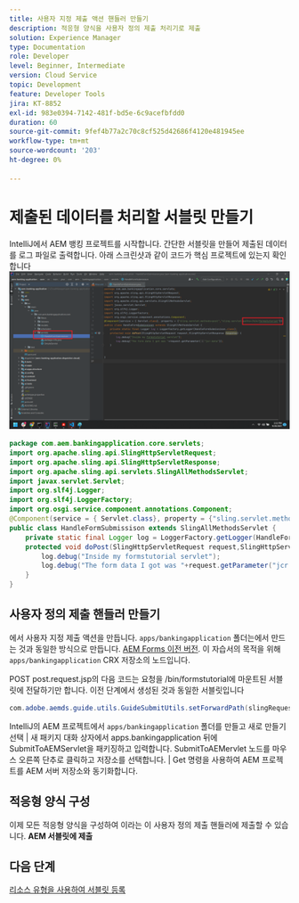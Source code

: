 ```yaml
---
title: 사용자 지정 제출 액션 핸들러 만들기
description: 적응형 양식을 사용자 정의 제출 처리기로 제출
solution: Experience Manager
type: Documentation
role: Developer
level: Beginner, Intermediate
version: Cloud Service
topic: Development
feature: Developer Tools
jira: KT-8852
exl-id: 983e0394-7142-481f-bd5e-6c9acefbfdd0
duration: 60
source-git-commit: 9fef4b77a2c70c8cf525d42686f4120e481945ee
workflow-type: tm+mt
source-wordcount: '203'
ht-degree: 0%

---
```


# 제출된 데이터를 처리할 서블릿 만들기

IntelliJ에서 AEM 뱅킹 프로젝트를 시작합니다.
간단한 서블릿을 만들어 제출된 데이터를 로그 파일로 출력합니다. 아래 스크린샷과 같이 코드가 핵심 프로젝트에 있는지 확인합니다
![create-servlet](assets/create-servlet.png)

```java
package com.aem.bankingapplication.core.servlets;
import org.apache.sling.api.SlingHttpServletRequest;
import org.apache.sling.api.SlingHttpServletResponse;
import org.apache.sling.api.servlets.SlingAllMethodsServlet;
import javax.servlet.Servlet;
import org.slf4j.Logger;
import org.slf4j.LoggerFactory;
import org.osgi.service.component.annotations.Component;
@Component(service = { Servlet.class}, property = {"sling.servlet.methods=post","sling.servlet.paths=/bin/formstutorial"})
public class HandleFormSubmissison extends SlingAllMethodsServlet {
    private static final Logger log = LoggerFactory.getLogger(HandleFormSubmissison.class);
    protected void doPost(SlingHttpServletRequest request,SlingHttpServletResponse response) {
        log.debug("Inside my formstutorial servlet");
        log.debug("The form data I got was "+request.getParameter("jcr:data"));
    }
}
```

## 사용자 정의 제출 핸들러 만들기

에서 사용자 지정 제출 액션을 만듭니다. `apps/bankingapplication` 폴더는에서 만드는 것과 동일한 방식으로 만듭니다. [AEM Forms 이전 버전](https://experienceleague.adobe.com/docs/experience-manager-learn/forms/adaptive-forms/custom-submit-aem-forms-article.html?lang=en). 이 자습서의 목적을 위해 `apps/bankingapplication` CRX 저장소의 노드입니다.

POST post.request.jsp의 다음 코드는 요청을 /bin/formstutorial에 마운트된 서블릿에 전달하기만 합니다. 이전 단계에서 생성된 것과 동일한 서블릿입니다

```java
com.adobe.aemds.guide.utils.GuideSubmitUtils.setForwardPath(slingRequest,"/bin/formstutorial",null,null);
```

IntelliJ의 AEM 프로젝트에서 `apps/bankingapplication` 폴더를 만들고 새로 만들기 선택 | 새 패키지 대화 상자에서 apps.bankingapplication 뒤에 SubmitToAEMServlet을 패키징하고 입력합니다. SubmitToAEMervlet 노드를 마우스 오른쪽 단추로 클릭하고 저장소를 선택합니다. | Get 명령을 사용하여 AEM 프로젝트를 AEM 서버 저장소와 동기화합니다.


## 적응형 양식 구성

이제 모든 적응형 양식을 구성하여 이라는 이 사용자 정의 제출 핸들러에 제출할 수 있습니다. **AEM 서블릿에 제출**

## 다음 단계

[리소스 유형을 사용하여 서블릿 등록](./registering-servlet-using-resourcetype.md)
